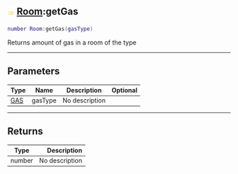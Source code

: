 ## ![shared](../../.gitbook/assets/shared.png) [Room](./readme/room.md):getGas

```lua
number Room:getGas(gasType)
```

Returns amount of gas in a room of the type

------
## Parameters

| Type   | Name | Description | Optional |
| ------ | ---- | ----------- | -------: |
| [GAS](./readme/gas.md) | gasType | No description |  |


------
## Returns

| Type   | Description |
| ------ | ----------: |
| number | No description |

